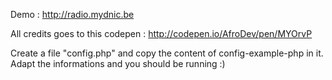 Demo : http://radio.mydnic.be

All credits goes to this codepen : http://codepen.io/AfroDev/pen/MYOrvP

Create a file "config.php" and copy the content of config-example-php in it.
Adapt the informations and you should be running :)
